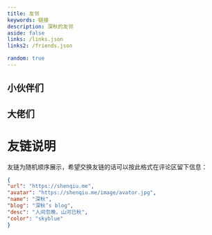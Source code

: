 ```yaml
---
title: 友邻
keywords: 链接
description: 深秋的友邻
aside: false
links: /links.json
links2: /friends.json

random: true
---
```



## 小伙伴们
<YunLinks :links="frontmatter.links2" :random="frontmatter.random" />

## 大佬们
<YunLinks :links="frontmatter.links" :random="frontmatter.random" />


# 友链说明

友链为随机顺序展示，希望交换友链的话可以按此格式在评论区留下信息：

```json
{
"url": "https://shenqiu.me",
"avatar": "https://shenqiu.me/image/avator.jpg",
"name": "深秋",
"blog": "深秋’s blog",
"desc": "人间忽晚，山河已秋",
"color": "skyblue"
}
```
